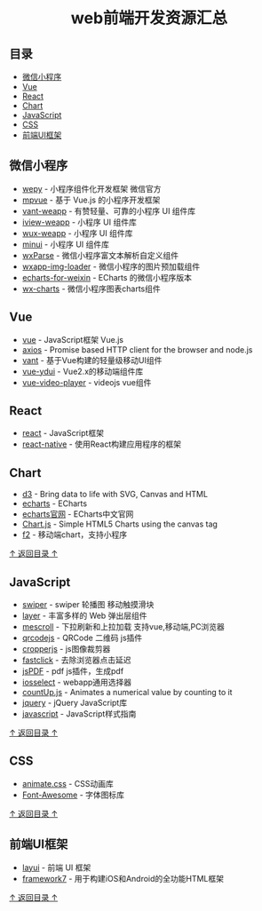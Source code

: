 <h1 align="center">web前端开发资源汇总</h1>

## 目录

- [微信小程序](#微信小程序)
- [Vue](#Vue)
- [React](#React)
- [Chart](#Chart)
- [JavaScript](#JavaScript)
- [CSS](#CSS)
- [前端UI框架](#前端UI框架)

## 微信小程序

- [wepy](https://github.com/Tencent/wepy) - 小程序组件化开发框架 微信官方
- [mpvue](https://github.com/Meituan-Dianping/mpvue) - 基于 Vue.js 的小程序开发框架
- [vant-weapp](https://github.com/youzan/vant-weapp) - 有赞轻量、可靠的小程序 UI 组件库
- [iview-weapp](https://github.com/TalkingData/iview-weapp) - 小程序 UI 组件库
- [wux-weapp](https://github.com/wux-weapp/wux-weapp) - 小程序 UI 组件库
- [minui](https://github.com/meili/minui) - 小程序 UI 组件库
- [wxParse](https://github.com/icindy/wxParse) - 微信小程序富文本解析自定义组件
- [wxapp-img-loader](https://github.com/o2team/wxapp-img-loader) - 微信小程序的图片预加载组件
- [echarts-for-weixin](https://github.com/ecomfe/echarts-for-weixin) - ECharts 的微信小程序版本
- [wx-charts](https://github.com/xiaolin3303/wx-charts) - 微信小程序图表charts组件

## Vue

- [vue](https://github.com/vuejs/vue) - JavaScript框架 Vue.js
- [axios](https://github.com/axios/axios) - Promise based HTTP client for the browser and node.js
- [vant](https://github.com/youzan/vant) - 基于Vue构建的轻量级移动UI组件
- [vue-ydui](https://github.com/ydcss/vue-ydui) - Vue2.x的移动端组件库
- [vue-video-player](https://github.com/surmon-china/vue-video-player) - videojs vue组件

## React

- [react](https://github.com/facebook/react) - JavaScript框架
- [react-native](https://github.com/facebook/react-native) - 使用React构建应用程序的框架

## Chart

- [d3](https://github.com/d3/d3) - Bring data to life with SVG, Canvas and HTML
- [echarts](https://github.com/apache/incubator-echarts) - ECharts
- [echarts官网](https://www.echartsjs.com) - ECharts中文官网
- [Chart.js](https://github.com/chartjs/Chart.js) - Simple HTML5 Charts using the canvas tag
- [f2](https://github.com/antvis/f2) - 移动端chart，支持小程序

[↑ 返回目录 ↑](#目录)

## JavaScript

- [swiper](https://github.com/nolimits4web/swiper) - swiper 轮播图 移动触摸滑块
- [layer](https://github.com/sentsin/layer) - 丰富多样的 Web 弹出层组件
- [mescroll](https://github.com/mescroll/mescroll) - 下拉刷新和上拉加载 支持vue,移动端,PC浏览器
- [qrcodejs](https://github.com/davidshimjs/qrcodejs) - QRCode 二维码 js插件
- [cropperjs](https://github.com/fengyuanchen/cropperjs) - js图像裁剪器
- [fastclick](https://github.com/ftlabs/fastclick) - 去除浏览器点击延迟
- [jsPDF](https://github.com/MrRio/jsPDF) - pdf js插件，生成pdf
- [iosselect](https://github.com/zhoushengmufc/iosselect) - webapp通用选择器
- [countUp.js](https://github.com/inorganik/countUp.js) - Animates a numerical value by counting to it
- [jquery](https://github.com/jquery/jquery) - jQuery JavaScript库
- [javascript](https://github.com/airbnb/javascript) - JavaScript样式指南

[↑ 返回目录 ↑](#目录)

## CSS

- [animate.css](https://github.com/daneden/animate.css) - CSS动画库
- [Font-Awesome](https://github.com/FortAwesome/Font-Awesome) - 字体图标库

[↑ 返回目录 ↑](#目录)

## 前端UI框架

- [layui](https://github.com/sentsin/layui) - 前端 UI 框架
- [framework7](https://github.com/framework7io/framework7) - 用于构建iOS和Android的全功能HTML框架

[↑ 返回目录 ↑](#目录)